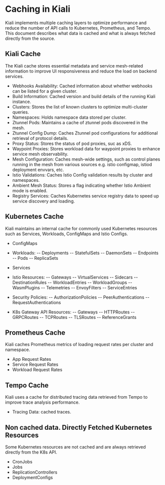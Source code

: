 # Caching in Kiali

Kiali implements multiple caching layers to optimize performance and reduce the number of API calls to Kubernetes, Prometheus, and Tempo. This document describes what data is cached and what is always fetched directly from the source.

## Kiali Cache

The Kiali cache stores essential metadata and service mesh-related information to improve UI responsiveness and reduce the load on backend services.

- Webhooks Availability: Cached information about whether webhooks can be listed for a given cluster.
- Build Information: Cached version and build details of the running Kiali instance.
- Clusters: Stores the list of known clusters to optimize multi-cluster queries.
- Namespaces: Holds namespace data stored per cluster.
- Ztunnel Pods: Maintains a cache of ztunnel pods discovered in the mesh.
- Ztunnel Config Dump: Caches Ztunnel pod configurations for additional retrieval of protocol details.
- Proxy Status: Stores the status of pod proxies, suc as xDS.
- Waypoint Proxies: Stores workload data for waypoint proxies to enhance service mesh observability.
- Mesh Configuration: Caches mesh-wide settings, such as control planes running in the mesh from various sources e.g. istio configmap, istiod deployment envvars, etc.
- Istio Validations: Caches Istio Config validation results by cluster and namespaces.
- Ambient Mesh Status: Stores a flag indicating whether Istio Ambient mode is enabled.
- Registry Services: Caches Kubernetes service registry data to speed up service discovery and loading.

## Kubernetes Cache

Kiali maintains an internal cache for commonly used Kubernetes resources such as Services, Workloads, ConfigMaps and Istio Configs.

- ConfigMaps

- Workloads:
-- Deployments
-- StatefulSets
-- DaemonSets
-- Endpoints
-- Pods
-- ReplicaSets

- Services

- Istio Resources: 
-- Gateways
-- VirtualServices
-- Sidecars
-- DestinationRules
-- WorkloadEntries
-- WorkloadGroups
-- WasmPlugins
-- Telemetries
-- EnvoyFilters
-- ServiceEntries

- Security Policies: 
-- AuthorizationPolicies
-- PeerAuthentications
-- RequestAuthentications

- K8s Gateway API Resources: 
-- Gateways
-- HTTPRoutes
-- GRPCRoutes
-- TCPRoutes
-- TLSRoutes
-- ReferenceGrants

## Prometheus Cache

Kiali caches Prometheus metrics of loading request rates per cluster and namespace.

- App Request Rates
- Service Request Rates
- Workload Request Rates

## Tempo Cache

Kiali uses a cache for distributed tracing data retrieved from Tempo to improve trace analysis performance.

- Tracing Data: cached traces.

## Non cached data. Directly Fetched Kubernetes Resources

Some Kubernetes resources are not cached and are always retrieved directly from the K8s API.

- CronJobs
- Jobs
- ReplicationControllers
- DeploymentConfigs

